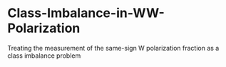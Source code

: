 # Class-Imbalance-in-WW-Polarization
Treating the measurement of the same-sign W polarization fraction as a class imbalance problem
